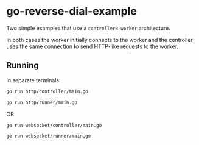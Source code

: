 # go-reverse-dial-example

Two simple examples that use a `controller<-worker` architecture.

In both cases the worker initially connects to the worker and the controller uses the same connection to send HTTP-like requests to the worker.

## Running

In separate terminals:

```sh
go run http/controller/main.go
```

```sh
go run http/runner/main.go
```

OR


```sh
go run websocket/controller/main.go
```

```sh
go run websocket/runner/main.go
```